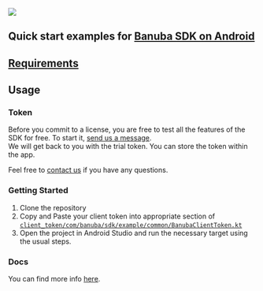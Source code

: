 [![](https://www.banuba.com/hubfs/Banuba_November2018/Images/Banuba%20SDK.png)](https://docs.banuba.com/face-ar-sdk-v1/android/android_overview)

## Quick start examples for [Banuba SDK on Android](https://docs.banuba.com/face-ar-sdk-v1/android/android_overview)

## [Requirements](https://docs.banuba.com/face-ar-sdk-v1/overview/system_requirements)

## Usage
### Token
Before you commit to a license, you are free to test all the features of the SDK for free. To start it, [send us a message](https://www.banuba.com/facear-sdk/face-filters#form).  
We will get back to you with the trial token.
You can store the token within the app.  

Feel free to [contact us](https://docs.banuba.com/face-ar-sdk-v1/support) if you have any questions.

### Getting Started

1. Clone the repository
2. Copy and Paste your client token into appropriate section of 
[`client_token/com/banuba/sdk/example/common/BanubaClientToken.kt`](client_token/com/banuba/sdk/example/common/BanubaClientToken.kt)
3. Open the project in Android Studio and run the necessary target using the usual steps.

### Docs
You can find more info [here](https://docs.banuba.com/face-ar-sdk-v1/android/android_overview).
